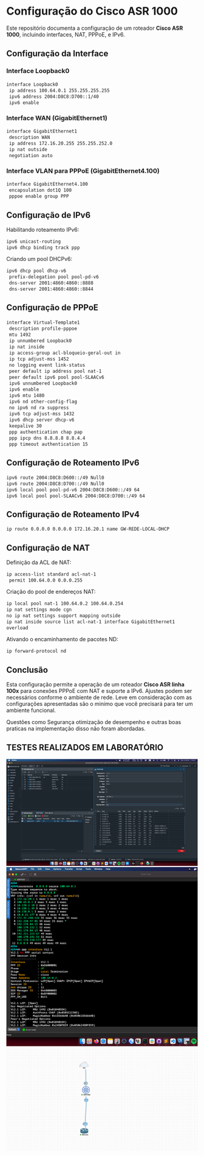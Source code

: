 # Configuração do Cisco ASR 1000

Este repositório documenta a configuração de um roteador **Cisco ASR 1000**, incluindo interfaces, NAT, PPPoE, e IPv6. 

## Configuração da Interface

### Interface Loopback0
```cisco
interface Loopback0
 ip address 100.64.0.1 255.255.255.255
 ipv6 address 2004:D8C8:D700::1/40
 ipv6 enable
```

### Interface WAN (GigabitEthernet1)
```cisco
interface GigabitEthernet1
 description WAN
 ip address 172.16.20.255 255.255.252.0
 ip nat outside
 negotiation auto
```

### Interface VLAN para PPPoE (GigabitEthernet4.100)
```cisco
interface GigabitEthernet4.100
 encapsulation dot1Q 100
 pppoe enable group PPP
```

## Configuração de IPv6

Habilitando roteamento IPv6:
```cisco
ipv6 unicast-routing
ipv6 dhcp binding track ppp
```

Criando um pool DHCPv6:
```cisco
ipv6 dhcp pool dhcp-v6
 prefix-delegation pool pool-pd-v6
 dns-server 2001:4860:4860::8888
 dns-server 2001:4860:4860::8844
```

## Configuração de PPPoE

```cisco
interface Virtual-Template1
 description profile-pppoe
 mtu 1492
 ip unnumbered Loopback0
 ip nat inside
 ip access-group acl-bloqueio-geral-out in
 ip tcp adjust-mss 1452
 no logging event link-status
 peer default ip address pool nat-1
 peer default ipv6 pool pool-SLAACv6
 ipv6 unnumbered Loopback0
 ipv6 enable
 ipv6 mtu 1480
 ipv6 nd other-config-flag
 no ipv6 nd ra suppress
 ipv6 tcp adjust-mss 1432
 ipv6 dhcp server dhcp-v6
 keepalive 30
 ppp authentication chap pap
 ppp ipcp dns 8.8.8.8 8.8.4.4
 ppp timeout authentication 15
```

## Configuração de Roteamento IPv6

```cisco
ipv6 route 2004:D8C8:D600::/49 Null0
ipv6 route 2004:D8C8:D700::/49 Null0
ipv6 local pool pool-pd-v6 2004:D8C8:D600::/49 64
ipv6 local pool pool-SLAACv6 2004:D8C8:D700::/49 64
```

## Configuração de Roteamento IPv4

```cisco
ip route 0.0.0.0 0.0.0.0 172.16.20.1 name GW-REDE-LOCAL-DHCP
```

## Configuração de NAT

Definição da ACL de NAT:
```cisco
ip access-list standard acl-nat-1
 permit 100.64.0.0 0.0.0.255
```

Criação do pool de endereços NAT:
```cisco
ip local pool nat-1 100.64.0.2 100.64.0.254
ip nat settings mode cgn
no ip nat settings support mapping outside
ip nat inside source list acl-nat-1 interface GigabitEthernet1 overload
```

Ativando o encaminhamento de pacotes ND:
```cisco
ip forward-protocol nd
```

## Conclusão

Esta configuração permite a operação de um roteador **Cisco ASR linha 100x** para conexões PPPoE com NAT e suporte a IPv6. Ajustes podem ser necessários conforme o ambiente de rede. Leve em consideração com as configurações apresentadas são o minimo que você precisará para ter um ambiente funcional.

Questões como Segurança otimização de desempenho e outras boas praticas na implementação disso não foram abordadas.


## TESTES REALIZADOS EM LABORATÓRIO

![Teste 1](imagens/2025-02-09_11-54.png)
![Teste 2](imagens/2025-02-09_12-02.png)
![Teste 3](imagens/2025-02-09_12-04.png)

